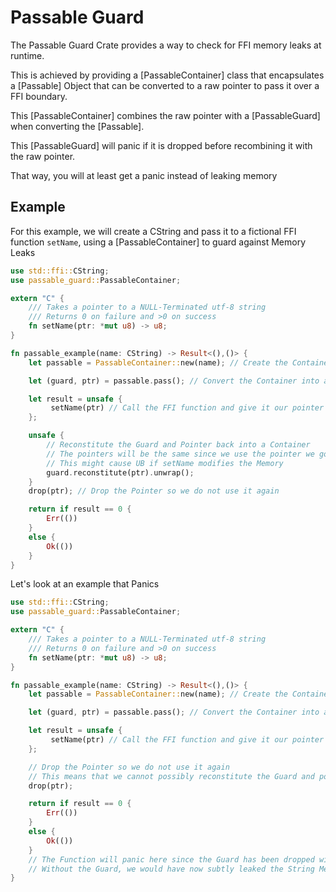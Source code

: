 # Passable Guard

The Passable Guard Crate provides a way to check for FFI memory leaks at runtime.

This is achieved by providing a [PassableContainer] class that encapsulates
a [Passable] Object that can be converted to a raw pointer to pass it over a FFI boundary.

This [PassableContainer] combines the raw pointer with a [PassableGuard]
when converting the [Passable].

This [PassableGuard] will panic if it is dropped before recombining it with the raw pointer.

That way, you will at least get a panic instead of leaking memory

## Example

For this example, we will create a CString and pass it to a fictional FFI function `setName`,
using a [PassableContainer] to guard against Memory Leaks

``` rust
use std::ffi::CString;
use passable_guard::PassableContainer;

extern "C" {
    /// Takes a pointer to a NULL-Terminated utf-8 string
    /// Returns 0 on failure and >0 on success
    fn setName(ptr: *mut u8) -> u8;
}

fn passable_example(name: CString) -> Result<(),()> {
    let passable = PassableContainer::new(name); // Create the Container from the name CString

    let (guard, ptr) = passable.pass(); // Convert the Container into a raw pointer (and get the guard for it as well)

    let result = unsafe {
         setName(ptr) // Call the FFI function and give it our pointer
    };

    unsafe {
        // Reconstitute the Guard and Pointer back into a Container
        // The pointers will be the same since we use the pointer we got from the pass method
        // This might cause UB if setName modifies the Memory
        guard.reconstitute(ptr).unwrap();
    }
    drop(ptr); // Drop the Pointer so we do not use it again

    return if result == 0 {
        Err(())
    }
    else {
        Ok(())
    }
}
```

Let's look at an example that Panics

``` rust
use std::ffi::CString;
use passable_guard::PassableContainer;

extern "C" {
    /// Takes a pointer to a NULL-Terminated utf-8 string
    /// Returns 0 on failure and >0 on success
    fn setName(ptr: *mut u8) -> u8;
}

fn passable_example(name: CString) -> Result<(),()> {
    let passable = PassableContainer::new(name); // Create the Container from the name CString

    let (guard, ptr) = passable.pass(); // Convert the Container into a raw pointer (and get the guard for it as well)

    let result = unsafe {
         setName(ptr) // Call the FFI function and give it our pointer
    };

    // Drop the Pointer so we do not use it again
    // This means that we cannot possibly reconstitute the Guard and pointer
    drop(ptr);

    return if result == 0 {
        Err(())
    }
    else {
        Ok(())
    }
    // The Function will panic here since the Guard has been dropped without being reconstituted
    // Without the Guard, we would have now subtly leaked the String Memory
}
```